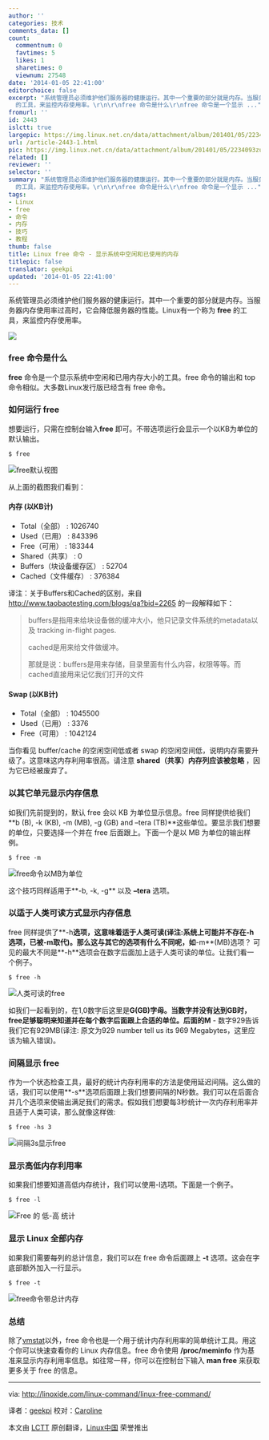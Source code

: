 ```yaml
---
author: ''
categories: 技术
comments_data: []
count:
  commentnum: 0
  favtimes: 5
  likes: 1
  sharetimes: 0
  viewnum: 27548
date: '2014-01-05 22:41:00'
editorchoice: false
excerpt: "系统管理员必须维护他们服务器的健康运行。其中一个重要的部分就是内存。当服务器内存使用率过高时，它会降低服务器的性能。Linux有一个称为 free
  的工具，来监控内存使用率。\r\n\r\nfree 命令是什么\r\nfree 命令是一个显示 ..."
fromurl: ''
id: 2443
islctt: true
largepic: https://img.linux.net.cn/data/attachment/album/201401/05/2234093zuu33yc4vb3ucsz.png
url: /article-2443-1.html
pic: https://img.linux.net.cn/data/attachment/album/201401/05/2234093zuu33yc4vb3ucsz.png.thumb.jpg
related: []
reviewer: ''
selector: ''
summary: "系统管理员必须维护他们服务器的健康运行。其中一个重要的部分就是内存。当服务器内存使用率过高时，它会降低服务器的性能。Linux有一个称为 free
  的工具，来监控内存使用率。\r\n\r\nfree 命令是什么\r\nfree 命令是一个显示 ..."
tags:
- Linux
- free
- 命令
- 内存
- 技巧
- 教程
thumb: false
title: Linux free 命令 - 显示系统中空闲和已使用的内存
titlepic: false
translator: geekpi
updated: '2014-01-05 22:41:00'
---
```


系统管理员必须维护他们服务器的健康运行。其中一个重要的部分就是内存。当服务器内存使用率过高时，它会降低服务器的性能。Linux有一个称为 **free** 的工具，来监控内存使用率。


![](/data/attachment/album/201401/05/2234093zuu33yc4vb3ucsz.png)


### free 命令是什么


**free** 命令是一个显示系统中空闲和已用内存大小的工具。free 命令的输出和 top 命令相似。大多数Linux发行版已经含有 free 命令。


### 如何运行 free


想要运行，只需在控制台输入**free** 即可。不带选项运行会显示一个以KB为单位的默认输出。



```
$ free

```

![free默认视图](/data/attachment/album/201401/05/223421dzdttdgkzldawkaa.png)


从上面的截图我们看到：


#### 内存 (以KB计)


* Total（全部） : 1026740
* Used（已用） : 843396
* Free（可用） : 183344
* Shared（共享） : 0
* Buffers（块设备缓存区） : 52704
* Cached（文件缓存） : 376384


译注：关于Buffers和Cached的区别，来自 <http://www.taobaotesting.com/blogs/qa?bid=2265> 的一段解释如下：



> 
> buffers是指用来给块设备做的缓冲大小，他只记录文件系统的metadata以及 tracking in-flight pages.
> 
> 
> cached是用来给文件做缓冲。
> 
> 
> 那就是说：buffers是用来存储，目录里面有什么内容，权限等等。而cached直接用来记忆我们打开的文件
> 
> 
> 


#### Swap (以KB计)


* Total（全部） : 1045500
* Used（已用） : 3376
* Free（可用） : 1042124


当你看见 buffer/cache 的空闲空间低或者 swap 的空闲空间低，说明内存需要升级了。这意味这内存利用率很高。请注意 **shared（共享）内存列应该被忽略** ，因为它已经被废弃了。


### 以其它单元显示内存信息


如我们先前提到的，默认 free 会以 KB 为单位显示信息。free 同样提供给我们 **b (B), -k (KB), -m (MB), -g (GB) and –tera (TB)**这些单位。要显示我们想要的单位，只要选择一个并在 free 后面跟上。下面一个是以 MB 为单位的输出样例。



```
$ free -m

```

![free命令以MB为单位](/data/attachment/album/201401/05/223422qm5qt5aonpvjaa2t.png)


这个技巧同样适用于**-b, -k, -g** 以及 **–tera** 选项。


### 以适于人类可读方式显示内存信息


free 同样提供了**-h**选项，这意味着适于人类可读(译注:系统上可能并不存在-h选项，已被-m取代)。那么这与其它的选项有什么不同呢，如**-m**(MB)选项？ 可见的最大不同是**-h**选项会在数字后面加上适于人类可读的单位。让我们看一个例子。



```
$ free -h

```

![人类可读的free](/data/attachment/album/201401/05/22342336drrgervanamzvm.png)


如我们一起看到的，在1,0数字后这里是**G(GB)**字母。当数字并没有达到GB时，free足够聪明来知道并在每个数字后面跟上合适的单位。后面的**M** - 数字929告诉我们它有929MB(译注: 原文为929 number tell us its 969 Megabytes，这里应该为输入错误)。


### 间隔显示 free


作为一个状态检查工具，最好的统计内存利用率的方法是使用延迟间隔。这么做的话，我们可以使用**-s**选项后面跟上我们想要间隔的N秒数。我们可以在后面合并几个选项来使输出满足我们的需求。假如我们想要每3秒统计一次内存利用率并且适于人类可读，那么就像这样做:



```
$ free -hs 3

```

![间隔3s显示free](/data/attachment/album/201401/05/223425odu9o79opxez9sao.png)


### 显示高低内存利用率


如果我们想要知道高低内存统计，我们可以使用-l选项。下面是一个例子。



```
$ free -l

```

![Free 的 低-高 统计](/data/attachment/album/201401/05/2234264hnynn1wh0cc12xc.png)


### 显示 Linux 全部内存


如果我们需要每列的总计信息，我们可以在 free 命令后面跟上 **-t** 选项。这会在字底部额外加入一行显示。



```
$ free -t

```

![free命令带总计内存](/data/attachment/album/201401/05/2234274c2m848e56vv6pu8.png)


### 总结


除了[vmstat](http://linoxide.com/linux-command/linux-vmstat-command-tool-report-virtual-memory-statistics/)以外，free 命令也是一个用于统计内存利用率的简单统计工具。用这个你可以快速查看你的 Linux 内存信息。free 命令使用 **/proc/meminfo** 作为基准来显示内存利用率信息。如往常一样，你可以在控制台下输入 **man free** 来获取更多关于 free 的信息。




---


via: <http://linoxide.com/linux-command/linux-free-command/>


译者：[geekpi](https://github.com/geekpi) 校对：[Caroline](https://github.com/carolinewuyan)


本文由 [LCTT](https://github.com/LCTT/TranslateProject) 原创翻译，[Linux中国](http://linux.cn/) 荣誉推出